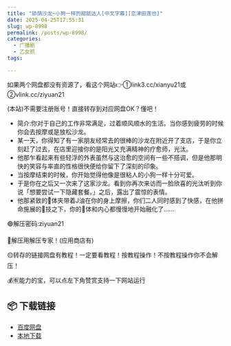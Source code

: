 ```yaml
---
title: "舔荫沙龙~小狗一样的甜舐达人[中文字幕][恋津田莲也]"
date: 2025-04-25T17:55:31
slug: wp-8998
permalink: /posts/wp-8998/
categories:
  - 广播剧
  - 乙女抓
tags:

---
```


如果两个网盘都没有资源了，看这个网站👉①link3.cc/xianyu21或②vlink.cc/ziyuan21

(本站)不需要注册账号！直接转存到对应网盘OK？懂吧！

*   简介:你对于自己的工作非常满足，过着顺风顺水的生活。当你感到疲劳的时候你会去按摩或是放松沙龙。
*   某一天，你得知了有一家朋友经常去的很棒的沙龙在附近开了支店，于是你立刻赶了过去，在店里迎接你的是阳光又充满精神的疗愈师，光汰。
*   他那乍看起来有些轻浮的外表虽然与这治愈的空间有一些不搭调，但是他那明快的笑容与率直的性格很快便给你留下了深刻的印象。
*   当按摩结束的时候，你开始觉得他像是很粘人的小狗一样十分可爱。
*   于是你在之后又一次来了这家沙龙。看到你再次来访而一脸欣喜的光汰听到你说「想要尝试一下隐藏套餐。」之后，露出了震惊的表情。
*   他那紧致的🥩体夹带着J油在你的身上摩擦，你们二人同时感到了快感，在他拼命施展的👅技之下，你的🥩体和内心都慢慢地开始融化了……

🟢解压密码:ziyuan21

🔵解压用解压专家！(应用商店有)

🟡转存的链接网盘有教程！一定要看教程！按教程操作！不按教程操作你不会解压！

💰🈶能力的宝，可以点左下角赞赏支持一下网站运行

## 📦 下载链接
- [百度网盘](https://blziyuan21.com/pay-download/8998?key=1d3770211d&down_id=0)
- [本地下载](https://blziyuan21.com/pay-download/8998?key=1d3770211d&down_id=1)


